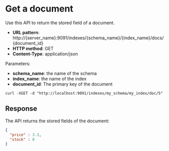 # Get a document

Use this API to return the stored field of a document.

* **URL pattern**: http://{server_name}:9091/indexes/{schema_name}/{index_name}/docs/{document_id}
* **HTTP method**: GET
* **Content-Type**: application/json

Parameters:

* **schema_name**: the name of the schema
* **index_name**: the name of the index
* **document_id**: The primary key of the document

```shell
curl -XGET -d "http://localhost:9091/indexes/my_schema/my_index/doc/5"
```

## Response

The API returns the stored fields of the document:

```json
{
  "price" : 3.3,
  "stock" : 0
}
```